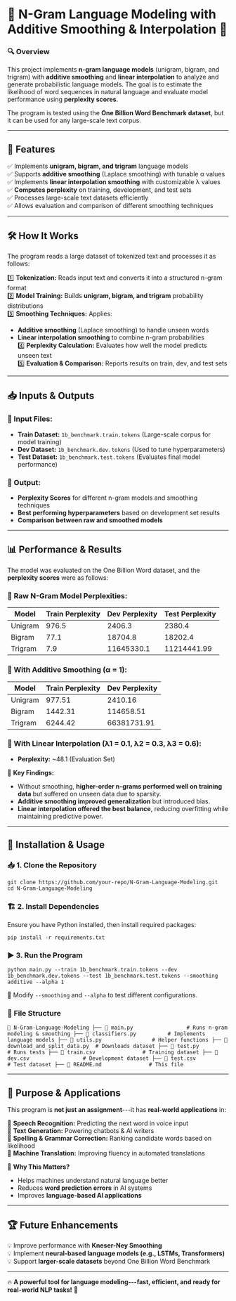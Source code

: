 📖 N-Gram Language Modeling with Additive Smoothing & Interpolation 🚀
======================================================================

### 🔍 Overview

This project implements **n-gram language models** (unigram, bigram, and trigram) with **additive smoothing** and **linear interpolation** to analyze and generate probabilistic language models. The goal is to estimate the likelihood of word sequences in natural language and evaluate model performance using **perplexity scores**.

The program is tested using the **One Billion Word Benchmark dataset**, but it can be used for any large-scale text corpus.

* * * * *

🎯 Features
-----------

✅ Implements **unigram, bigram, and trigram** language models\
✅ Supports **additive smoothing** (Laplace smoothing) with tunable α values\
✅ Implements **linear interpolation smoothing** with customizable λ values\
✅ **Computes perplexity** on training, development, and test sets\
✅ Processes large-scale text datasets efficiently\
✅ Allows evaluation and comparison of different smoothing techniques

* * * * *

🛠 How It Works
---------------

The program reads a large dataset of tokenized text and processes it as follows:

1️⃣ **Tokenization:** Reads input text and converts it into a structured n-gram format\
2️⃣ **Model Training:** Builds **unigram, bigram, and trigram** probability distributions\
3️⃣ **Smoothing Techniques:** Applies:

-   **Additive smoothing** (Laplace smoothing) to handle unseen words
-   **Linear interpolation smoothing** to combine n-gram probabilities\
    4️⃣ **Perplexity Calculation:** Evaluates how well the model predicts unseen text\
    5️⃣ **Evaluation & Comparison:** Reports results on train, dev, and test sets

* * * * *

📥 Inputs & Outputs
-------------------

### 📌 Input Files:

-   **Train Dataset:** `1b_benchmark.train.tokens` (Large-scale corpus for model training)
-   **Dev Dataset:** `1b_benchmark.dev.tokens` (Used to tune hyperparameters)
-   **Test Dataset:** `1b_benchmark.test.tokens` (Evaluates final model performance)

### 📌 Output:

-   **Perplexity Scores** for different n-gram models and smoothing techniques
-   **Best performing hyperparameters** based on development set results
-   **Comparison between raw and smoothed models**

* * * * *

📊 Performance & Results
------------------------

The model was evaluated on the One Billion Word dataset, and the **perplexity scores** were as follows:

### 📌 Raw N-Gram Model Perplexities:

| Model | Train Perplexity | Dev Perplexity | Test Perplexity |
| --- | --- | --- | --- |
| Unigram | 976.5 | 2406.3 | 2380.4 |
| Bigram | 77.1 | 18704.8 | 18202.4 |
| Trigram | 7.9 | 11645330.1 | 11214441.99 |

### 📌 With Additive Smoothing (α = 1):

| Model | Train Perplexity | Dev Perplexity |
| --- | --- | --- |
| Unigram | 977.51 | 2410.16 |
| Bigram | 1442.31 | 114658.51 |
| Trigram | 6244.42 | 66381731.91 |

### 📌 With Linear Interpolation (λ1 = 0.1, λ2 = 0.3, λ3 = 0.6):

-   **Perplexity:** ~48.1 (Evaluation Set)

🔹 **Key Findings:**

-   Without smoothing, **higher-order n-grams performed well on training data** but suffered on unseen data due to sparsity.
-   **Additive smoothing improved generalization** but introduced bias.
-   **Linear interpolation offered the best balance**, reducing overfitting while maintaining predictive power.

* * * * *

🚀 Installation & Usage
-----------------------

### 📥 1. Clone the Repository

`git clone https://github.com/your-repo/N-Gram-Language-Modeling.git`  
`cd N-Gram-Language-Modeling`

### 🏗 2. Install Dependencies

Ensure you have Python installed, then install required packages:

`pip install -r requirements.txt`

### ▶️ 3. Run the Program

`python main.py --train 1b_benchmark.train.tokens --dev 1b_benchmark.dev.tokens --test 1b_benchmark.test.tokens --smoothing additive --alpha 1`  

🔹 Modify `--smoothing` and `--alpha` to test different configurations.

### 📂 File Structure

`📂 N-Gram-Language-Modeling
├── 📄 main.py                 # Runs n-gram modeling & smoothing
├── 📄 classifiers.py          # Implements language models
├── 📄 utils.py                # Helper functions
├── 📄 download_and_split_data.py  # Downloads dataset
├── 📄 test.py                 # Runs tests
├── 📄 train.csv               # Training dataset
├── 📄 dev.csv                 # Development dataset
├── 📄 test.csv                # Test dataset
├── 📄 README.md               # This file`

* * * * *

📜 Purpose & Applications
-------------------------

This program is **not just an assignment**---it has **real-world applications** in:

🔹 **Speech Recognition:** Predicting the next word in voice input\
🔹 **Text Generation:** Powering chatbots & AI writers\
🔹 **Spelling & Grammar Correction:** Ranking candidate words based on likelihood\
🔹 **Machine Translation:** Improving fluency in automated translations

🔹 **Why This Matters?**

-   Helps machines understand natural language better
-   Reduces **word prediction errors** in AI systems
-   Improves **language-based AI applications**

* * * * *

🏆 Future Enhancements
----------------------

💡 Improve performance with **Kneser-Ney Smoothing**\
💡 Implement **neural-based language models (e.g., LSTMs, Transformers)**\
💡 Support **larger-scale datasets** beyond One Billion Word Benchmark

* * * * *

🔥 **A powerful tool for language modeling---fast, efficient, and ready for real-world NLP tasks!** 🚀
